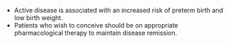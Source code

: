 - Active disease is associated with an increased risk of preterm birth and low birth weight.
- Patients who wish to conceive should be on appropriate pharmacological therapy to maintain disease remission.